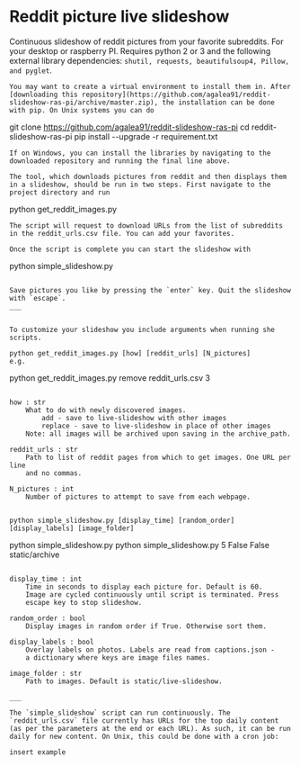 # Reddit picture live slideshow

Continuous slideshow of reddit pictures from your favorite subreddits. For your desktop or raspberry PI. Requires python 2 or 3 and the following external library dependencies: `shutil, requests, beautifulsoup4, Pillow, and pyglet`.
 ```
You may want to create a virtual environment to install them in. After [downloading this repository](https://github.com/agalea91/reddit-slideshow-ras-pi/archive/master.zip), the installation can be done with pip. On Unix systems you can do
```
git clone https://github.com/agalea91/reddit-slideshow-ras-pi
cd reddit-slideshow-ras-pi
pip install --upgrade -r requirement.txt
```
If on Windows, you can install the libraries by navigating to the downloaded repository and running the final line above.

The tool, which downloads pictures from reddit and then displays them in a slideshow, should be run in two steps. First navigate to the project directory and run
```
python get_reddit_images.py
```
The script will request to download URLs from the list of subreddits in the reddit_urls.csv file. You can add your favorites.

Once the script is complete you can start the slideshow with

```
python simple_slideshow.py
```

Save pictures you like by pressing the `enter` key. Quit the slideshow with `escape`.
___


To customize your slideshow you include arguments when running she scripts.

python get_reddit_images.py [how] [reddit_urls] [N_pictures]
e.g.
```
python  get_reddit_images.py remove reddit_urls.csv 3
```

how : str
    What to do with newly discovered images.
        add - save to live-slideshow with other images
        replace - save to live-slideshow in place of other images
    Note: all images will be archived upon saving in the archive_path.

reddit_urls : str
    Path to list of reddit pages from which to get images. One URL per line
    and no commas.

N_pictures : int
    Number of pictures to attempt to save from each webpage.


python simple_slideshow.py [display_time] [random_order] [display_labels] [image_folder]
```
python simple_slideshow.py
python simple_slideshow.py 5 False False static/archive
```

display_time : int
    Time in seconds to display each picture for. Default is 60.
    Image are cycled continuously until script is terminated. Press
    escape key to stop slideshow.

random_order : bool
    Display images in random order if True. Otherwise sort them.

display_labels : bool
    Overlay labels on photos. Labels are read from captions.json -
    a dictionary where keys are image files names.

image_folder : str
    Path to images. Default is static/live-slideshow.

___

The `simple_slideshow` script can run continuously. The `reddit_urls.csv` file currently has URLs for the top daily content (as per the parameters at the end or each URL). As such, it can be run daily for new content. On Unix, this could be done with a cron job:

insert example
